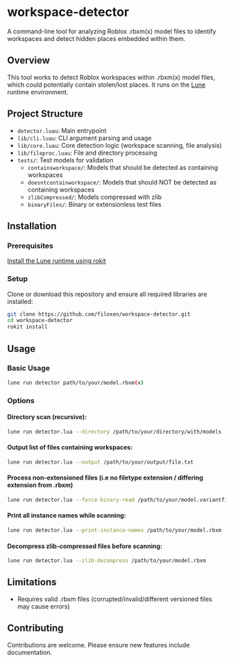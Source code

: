 # workspace-detector

A command-line tool for analyzing Roblox .rbxm(x) model files to identify workspaces and detect hidden places embedded within them.

## Overview

This tool works to detect Roblox workspaces within .rbxm(x) model files, which could potentially contain stolen/lost places. It runs on the [Lune](https://github.com/lune-org/lune) runtime environment.

## Project Structure

- `detector.luau`: Main entrypoint
- `lib/cli.luau`: CLI argument parsing and usage
- `lib/core.luau`: Core detection logic (workspace scanning, file analysis)
- `lib/fileproc.luau`: File and directory processing
- `tests/`: Test models for validation
    - `containsworkspace/`: Models that should be detected as containing workspaces
    - `doesntcontainworkspace/`: Models that should NOT be detected as containing workspaces
    - `zlibCompressed/`: Models compressed with zlib
    - `binaryFiles/`: Binary or extensionless test files

## Installation

### Prerequisites

[Install the Lune runtime using rokit](https://lune-org.github.io/docs/getting-started/1-installation/)

### Setup

Clone or download this repository and ensure all required libraries are installed:

```bash
git clone https://github.com/filoxen/workspace-detector.git
cd workspace-detector
rokit install
```

## Usage

### Basic Usage

```bash
lune run detector path/to/your/model.rbxm(x)
```

### Options

#### Directory scan (recursive):

```bash
lune run detector.lua --directory /path/to/your/directory/with/models
```

#### Output list of files containing workspaces:

```bash
lune run detector.lua --output /path/to/your/output/file.txt
```

#### Process non-extensioned files (i.e no filetype extension / differing extension from .rbxm)

```bash
lune run detector.lua --force-binary-read /path/to/your/model.variantfile
```

#### Print all instance names while scanning:

```bash
lune run detector.lua --print-instance-names /path/to/your/model.rbxm
```

#### Decompress zlib-compressed files before scanning:

```bash
lune run detector.lua --zlib-decompress /path/to/your/model.rbxm
```

## Limitations

- Requires valid .rbxm files (corrupted/invalid/different versioned files may cause errors)

## Contributing

Contributions are welcome. Please ensure new features include documentation.
